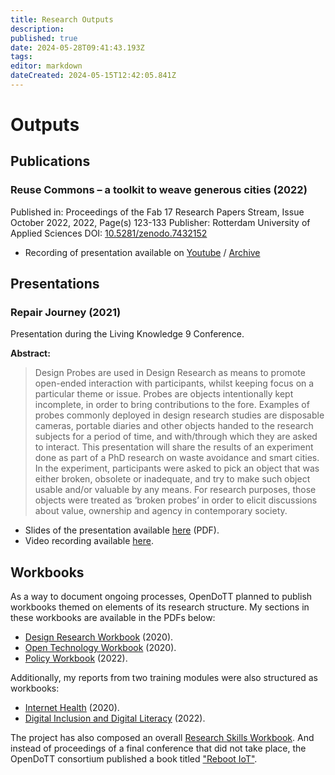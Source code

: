 ```yaml
---
title: Research Outputs
description: 
published: true
date: 2024-05-28T09:41:43.193Z
tags: 
editor: markdown
dateCreated: 2024-05-15T12:42:05.841Z
---
```


# Outputs

## Publications

### Reuse Commons – a toolkit to weave generous cities (2022)

Published in: Proceedings of the Fab 17 Research Papers Stream, Issue October 2022, 2022, Page(s) 123-133
Publisher: Rotterdam University of Applied Sciences
DOI: [10.5281/zenodo.7432152](https://doi.org/10.5281/zenodo.7432152)
- Recording of presentation available on [Youtube](https://www.youtube.com/watch?v=9FffmnQeZCU) / [Archive](https://archive.org/details/reuse-commons_fab-city)

## Presentations

### Repair Journey (2021)

Presentation during the Living Knowledge 9 Conference.

**Abstract:**

> Design Probes are used in Design Research as means to promote open-ended interaction with participants, whilst keeping focus on a particular theme or issue. Probes are objects intentionally kept incomplete, in order to bring contributions to the fore. Examples of probes commonly deployed in design research studies are disposable cameras, portable diaries and other objects handed to the research subjects for a period of time, and with/through which they are asked to interact.
This presentation will share the results of an experiment done as part of a PhD research on waste avoidance and smart cities. In the experiment, participants were asked to pick an object that was either broken, obsolete or inadequate, and try to make such object usable and/or valuable by any means. For research purposes, those objects were treated as ‘broken probes’ in order to elicit discussions about value, ownership and agency in contemporary society.

- Slides of the presentation available [here](/opendott/slides/2021-Repair-Journey-LK9.pdf) (PDF).
- Video recording available [here](/opendott/video/lk9-f045.mkv).


## Workbooks

As a way to document ongoing processes, OpenDoTT planned to publish workbooks themed on elements of its research structure. My sections in these workbooks are available in the PDFs below:

- [Design Research Workbook](reports/2020-Design-Research-Workbook.pdf) (2020).
- [Open Technology Workbook](reports/2021-Open-Technology-Workbook.pdf) (2020).
- [Policy Workbook](reports/2022-Policy-Workbook.pdf) (2022).

Additionally, my reports from two training modules were also structured as workbooks:

- [Internet Health](/opendott/reports/2020-Internet-Health.pdf) (2020).
- [Digital Inclusion and Digital Literacy](/opendott/reports/2022-Digital-Inclusion-Literacy-Slides.pdf) (2022).

The project has also composed an overall [Research Skills Workbook](https://ec.europa.eu/research/participants/documents/downloadPublic?documentIds=080166e5f91b1035&appId=PPGMS). And instead of proceedings of a final conference that did not take place, the OpenDoTT consortium published a book titled ["Reboot IoT"](https://ec.europa.eu/research/participants/documents/downloadPublic?documentIds=080166e5fbfeffa7&appId=PPGMS).